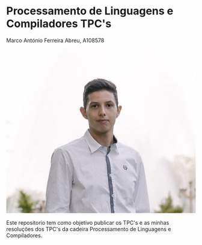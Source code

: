 # Processamento de Linguagens e Compiladores TPC's

Marco António Ferreira Abreu, A108578

![image_alt](https://github.com/MarcoAbreu11/PLC2025/blob/main/Imagem/minha_imagem.jpg?raw=true)

Este repositorio tem como objetivo publicar os TPC's e as minhas resoluções dos TPC's da cadeira Processamento de Linguagens e Compiladores.
